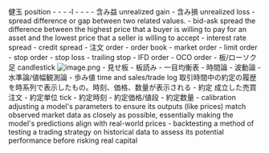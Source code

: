 健玉 position
            - 
            - 
            - 
            -l
            - 
        - 
        - 
        - 含み益 unrealized gain
        - 含み損 unrealized loss
        - spread
            difference or gap between two related values.
            - bid-ask spread
                the difference between the highest price that a buyer is willing to pay for an asset and the lowest price that a seller is willing to accept
            - interest rate spread
            - credit spread
        - 注文 order
            - order book
            - market order
            - limit order
            - stop order
            - stop loss
            - trailing stop
            - IFD order
            - OCO order
        - 板/ローソク足 candlestick
            ![image.png](学問%20academics/notion/economics/ExportBlock-5173355a-40b0-4550-b453-181e6713355d-Part-1/image%201.png)
            - 見せ板
            - 板読み
        - 一目均衡表
            - 時間論
            - 波動論
            - 水準論/値幅観測論
            - 歩み値 time and sales/trade log
                取引時間中の約定の履歴を時系列で表示したもの。時刻、価格、数量が表示される
                - 約定
                    成立した売買注文
                    - 約定単位 tick
                - 約定時刻
                - 約定価格/値段
                - 約定数量
        - calibration
            adjusting a model's parameters to ensure its outputs (like prices) match observed market data as closely as possible, essentially making the model's predictions align with real-world prices
        - backtesting
            a method of testing a trading strategy on historical data to assess its potential performance before risking real capital